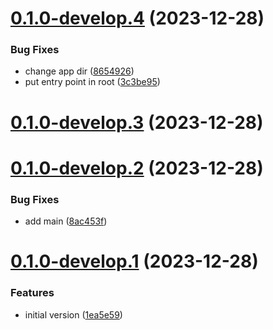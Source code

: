 # [0.1.0-develop.4](https://git.lumeweb.com/LumeWeb/web3.news-publisher/compare/v0.1.0-develop.3...v0.1.0-develop.4) (2023-12-28)


### Bug Fixes

* change app dir ([8654926](https://git.lumeweb.com/LumeWeb/web3.news-publisher/commit/8654926e366d377ef36b9a2c04df4996ef8dabf5))
* put entry point in root ([3c3be95](https://git.lumeweb.com/LumeWeb/web3.news-publisher/commit/3c3be95cd80fa7aa4939bcb3c461bb7f699d64f1))

# [0.1.0-develop.3](https://git.lumeweb.com/LumeWeb/web3.news-publisher/compare/v0.1.0-develop.2...v0.1.0-develop.3) (2023-12-28)

# [0.1.0-develop.2](https://git.lumeweb.com/LumeWeb/web3.news-publisher/compare/v0.1.0-develop.1...v0.1.0-develop.2) (2023-12-28)


### Bug Fixes

* add main ([8ac453f](https://git.lumeweb.com/LumeWeb/web3.news-publisher/commit/8ac453f5a7f0ff6ed4ac9c869f341a161101f298))

# [0.1.0-develop.1](https://git.lumeweb.com/LumeWeb/web3.news-publisher/compare/v0.0.1...v0.1.0-develop.1) (2023-12-28)


### Features

* initial version ([1ea5e59](https://git.lumeweb.com/LumeWeb/web3.news-publisher/commit/1ea5e59d72a6cc2344b47c3ecdc1272833c1e6e9))
